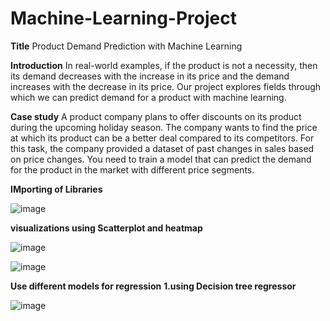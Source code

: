 
# Machine-Learning-Project
**Title**
Product Demand Prediction with Machine Learning

**Introduction**
In real-world examples, if the product is not a necessity, then its demand decreases with the
increase in its price and the demand increases with the decrease in its price. Our project explores
fields through which we can predict demand for a product with machine learning.


**Case study**
A product company plans to offer discounts on its product during the upcoming holiday season.
The company wants to find the price at which its product can be a better deal compared to its
competitors. For this task, the company provided a dataset of past changes in sales based on price
changes. You need to train a model that can predict the demand for the product in the market with
different price segments.

**IMporting of Libraries**

![image](https://github.com/kintobgay2001/Machine-Learning-Project/assets/160617947/c5306329-8171-477a-bae7-e65526a0c5c8)


**visualizations using Scatterplot and heatmap**

![image](https://github.com/kintobgay2001/Machine-Learning-Project/assets/160617947/2d9bb29f-968a-47af-a1ad-6bffdf472eca)



![image](https://github.com/kintobgay2001/Machine-Learning-Project/assets/160617947/2e73cbc7-d57a-409a-87a3-f164dc42997a)




**Use different models for regression**
**1.using Decision tree regressor**

![image](https://github.com/kintobgay2001/Machine-Learning-Project/assets/160617947/01e1f27d-6277-4e8a-b753-fda6b4cab574)



